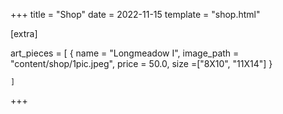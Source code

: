 +++
title = "Shop"
date = 2022-11-15
template = "shop.html"


[extra]

art_pieces = [
    { name = "Longmeadow I", image_path = "content/shop/1pic.jpeg", price = 50.0, size =["8X10", "11X14"] }

    ]
+++
